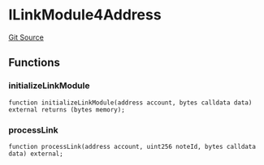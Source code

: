# ILinkModule4Address
[Git Source](https://github.com/Crossbell-Box/Crossbell-Contracts/blob/c7f31e42711569b1cb499ae27680e91d1ff85e00/contracts/interfaces/ILinkModule4Address.sol)


## Functions
### initializeLinkModule


```solidity
function initializeLinkModule(address account, bytes calldata data) external returns (bytes memory);
```

### processLink


```solidity
function processLink(address account, uint256 noteId, bytes calldata data) external;
```

